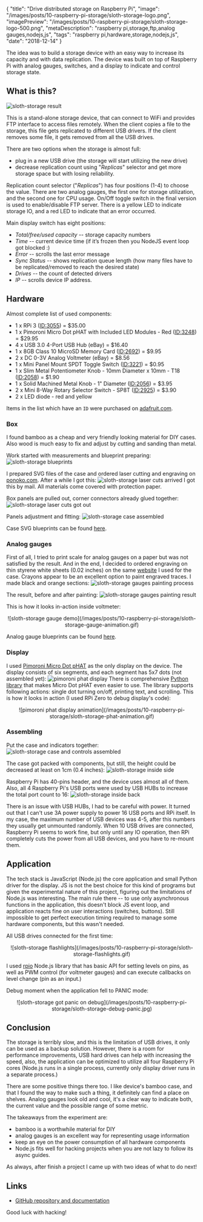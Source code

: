 {
    "title": "Drive distributed storage on Raspberry Pi",
    "image": "/images/posts/10-raspberry-pi-storage/sloth-storage-logo.png",
    "imagePreview": "/images/posts/10-raspberry-pi-storage/sloth-storage-logo-500.png",
    "metaDescription": "raspberry pi,storage,ftp,analog gauges,nodejs,js",
    "tags": "raspberry pi,hardware,storage,nodejs,js",
    "date": "2018-12-14"
}

<!-- preview -->

The idea was to build a storage device with an easy way to increase its capacity and with data replication.
The device was built on top of Raspberry Pi with analog gauges, switches, and a display to indicate
and control storage state.

<!-- /preview -->

## What is this?

![sloth-storage result](/images/posts/10-raspberry-pi-storage/sloth-storage-result.jpg)

This is a stand-alone storage device, that can connect to WiFi and provides FTP interface to access files remotely.
When the client copies a file to the storage, this file gets replicated to different USB drivers.
If the client removes some file, it gets removed from all the USB drives.

There are two options when the storage is almost full:
- plug in a new USB drive (the storage will start utilizing the new drive)
- decrease replication count using "*Replicas*" selector and get more storage space but with losing reliability.

Replication count selector ("*Replicas*") has four positions (1-4) to choose the value.
There are two analog gauges, the first one for storage utilization, and the second one for CPU usage.
On/Off toggle switch in the final version is used to enable/disable FTP server.
There is a yellow LED to indicate storage IO, and a red LED to indicate that an error occurred.

Main display switch has eight positions:
- *Total/free/used capacity* -- storage capacity numbers
- *Time* -- current device time (if it’s frozen then you NodeJS event loop got blocked :)
- *Error* -- scrolls the last error message
- *Sync Status* -- shows replication queue length
    (how many files have to be replicated/removed to reach the desired state)
- *Drives* -- the count of detected drivers
- *IP* -- scrolls device IP address.

## Hardware

Almost complete list of used components:
- 1 x RPi 3 ([ID:3055](https://www.adafruit.com/product/3055)) = $35.00
- 1 x Pimoroni Micro Dot pHAT with Included LED Modules - Red ([ID:3248](https://www.adafruit.com/product/3248)) = $29.95
- 4 x USB 3.0 4-Port USB Hub (eBay) = $16.40
- 1 x 8GB Class 10 MicroSD Memory Card ([ID:2692](https://www.adafruit.com/product/2692)) = $9.95
- 2 x DC 0-3V Analog Voltmeter (eBay) = $8.56
- 1 x Mini Panel Mount SPDT Toggle Switch ([ID:3221](https://www.adafruit.com/product/3221)) = $0.95
- 1 x Slim Metal Potentiometer Knob - 10mm Diameter x 10mm - T18 ([ID:2058](https://www.adafruit.com/product/2058)) = $1.90
- 1 x Solid Machined Metal Knob - 1" Diameter ([ID:2056](https://www.adafruit.com/product/2056)) = $3.95
- 2 x Mini 8-Way Rotary Selector Switch - SP8T ([ID:2925](https://www.adafruit.com/product/2925)) = $3.90
- 2 x LED diode - red and yellow

Items in the list which have an `ID` were purchased on [adafruit.com](https://www.adafruit.com).

### Box

I found bamboo as a cheap and very friendly looking material for DIY cases.
Also wood is much easy to fix and adjust by cutting and sanding than metal.

Work started with measurements and blueprint preparing:
![sloth-storage blueprints](/images/posts/10-raspberry-pi-storage/sloth-storage-blueprints-pencil.png)

I prepared SVG files of the case and ordered laser cutting and engraving on [ponoko.com](https://www.ponoko.com/).
After a while I got this:
![sloth-storage laser cuts arrived](/images/posts/10-raspberry-pi-storage/sloth-storage-laser-cuts.jpg)
I got this by mail.
All materials come covered with protection paper.

Box panels are pulled out, corner connectors already glued together:
![sloth-storage laser cuts got out](/images/posts/10-raspberry-pi-storage/sloth-storage-laser-cuts-out.jpg)

Panels adjustment and fitting:
![sloth-storage case assembled](/images/posts/10-raspberry-pi-storage/sloth-storage-box-assembled.jpg)

Case SVG blueprints can be found
[here](https://github.com/antonfisher/sloth-storage/blob/master/blueprints/box.svg).

### Analog gauges

First of all, I tried to print scale for analog gauges on a paper but was not satisfied by the result.
And in the end, I decided to ordered engraving on thin styrene white sheets (0.02 inches)
on the same [website](https://www.ponoko.com/) I used for the case.
Crayons appear to be an excellent option to paint engraved traces.
I made black and orange sections:
![sloth-storage gauges painting process](/images/posts/10-raspberry-pi-storage/sloth-storage-gauges-painting.jpg)

The result, before and after painting:
![sloth-storage gauges painting result](/images/posts/10-raspberry-pi-storage/sloth-storage-gauges-painting-result.jpg)

This is how it looks in-action inside voltmeter:
<center>
![sloth-storage gauge demo](/images/posts/10-raspberry-pi-storage/sloth-storage-gauge-animation.gif)
</center>

Analog gauge blueprints can be found
[here](https://github.com/antonfisher/sloth-storage/blob/master/blueprints/indicators.svg).

### Display

I used [Pimoroni Micro Dot pHAT](https://www.adafruit.com/product/3248) as the only display on the device.
The display consists of six segments, and each segment has 5x7 dots (not assembled yet):
![pimoroni phat display](/images/posts/10-raspberry-pi-storage/sloth-storage-phat.jpg)
There is comprehensive [Python library](https://github.com/pimoroni/microdot-phat)
that makes Micro Dot pHAT even easier to use.
The library supports following actions: single dot turning on/off, printing text, and scrolling.
This is how it looks in action (I used RPi Zero to debug display's code):
<center>
![pimoroni phat display animation](/images/posts/10-raspberry-pi-storage/sloth-storage-phat-animation.gif)
</center>

### Assembling

Put the case and indicators together:
![sloth-storage case and controls assembled](/images/posts/10-raspberry-pi-storage/sloth-storage-box-and-controls-assembled.jpg)

The case got packed with components, but still, the height could be decreased at least on 1cm (0.4 inches):
![sloth-storage inside side](/images/posts/10-raspberry-pi-storage/sloth-storage-inside-side.jpg)

Raspberry Pi has 40-pins header, and the device uses almost all of them.
Also, all 4 Raspberry Pi's USB ports were used by USB HUBs to increase the total port count to 16:
![sloth-storage inside back](/images/posts/10-raspberry-pi-storage/sloth-storage-inside-back.jpg)

There is an issue with USB HUBs, I had to be careful with power.
It turned out that I can't use 3A power supply to power 16 USB ports and RPi itself.
In my case, the maximum number of USB devices was 4-5, after this numbers they usually get unmounted randomly.
When 10 USB drives are connected, Raspberry Pi seems to work fine, but only until any IO operation,
then RPi completely cuts the power from all USB devices, and you have to re-mount them.

## Application

The tech stack is JavaScript (Node.js) the core application and small Python driver for the display.
JS is not the best choice for this kind of programs but given the experimental nature of this project,
figuring out the limitations of Node.js was interesting.
The main rule there -- to use only asynchronous functions in the application, this doesn't block JS event loop,
and application reacts fine on user interactions (switches, buttons).
Still impossible to get perfect execution timing required to manage some hardware components, but this wasn't needed.

All USB drives connected for the first time:
<center>
![sloth-storage flashlights](/images/posts/10-raspberry-pi-storage/sloth-storage-flashlights.gif)
</center>

I used [rpio](https://github.com/jperkin/node-rpio) Node.js library that has basic API for setting levels on pins,
as well as PWM control (for voltmeter gauges) and can execute callbacks on level change (pin as an input.)

Debug moment when the application fell to PANIC mode:
<center>
![sloth-storage got panic on debug](/images/posts/10-raspberry-pi-storage/sloth-storage-debug-panic.jpg)
</center>

## Conclusion

The storage is terribly slow, and this is the limitation of USB drives, it only can be used as a backup solution.
However, there is a room for performance improvements, USB hard drives can help with increasing the speed, also,
the application can be optimized to utilize all four Raspberry Pi cores
(Node.js runs in a single process, currently only display driver runs in a separate process.)

There are some positive things there too.
I like device's bamboo case, and that I found the way to make such a thing, it definitely can find a place on shelves.
Analog gauges look old and cool, it's a clear way to indicate both,
the current value and the possible range of some metric.

The takeaways from the experiment are:
- bamboo is a worthwhile material for DIY
- analog gauges is an excellent way for representing usage information
- keep an eye on the power consumption of all hardware components
- Node.js fits well for hacking projects when you are not lazy to follow its async guides.

As always, after finish a project I came up with two ideas of what to do next!

## Links
- [GitHub repository and documentation](https://github.com/antonfisher/sloth-storage)

Good luck with hacking!
